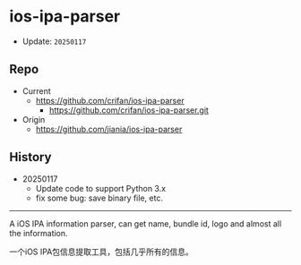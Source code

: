 # ios-ipa-parser


* Update: `20250117`

## Repo

* Current
  * https://github.com/crifan/ios-ipa-parser
    * https://github.com/crifan/ios-ipa-parser.git
* Origin
  * https://github.com/jiania/ios-ipa-parser

## History

* 20250117
  * Update code to support Python 3.x
  * fix some bug: save binary file, etc.

---

A iOS IPA information parser, can get name, bundle id, logo and almost all the information. 

一个iOS IPA包信息提取工具，包括几乎所有的信息。
